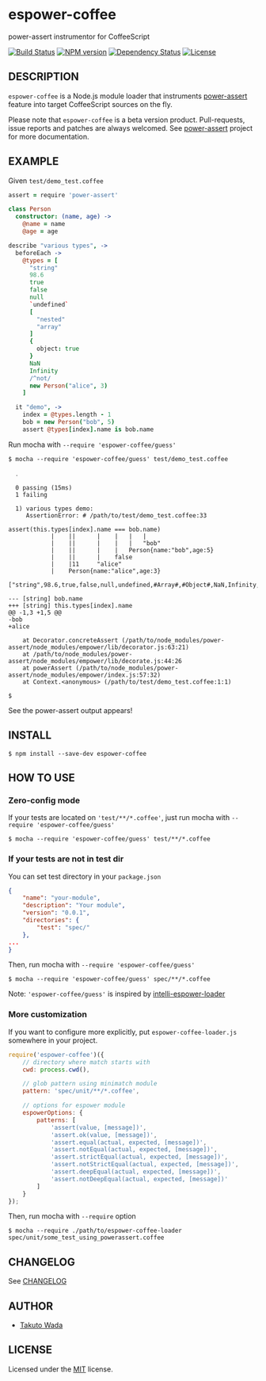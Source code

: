 espower-coffee
================================

power-assert instrumentor for CoffeeScript

[![Build Status](https://travis-ci.org/power-assert-js/espower-coffee.svg?branch=master)](https://travis-ci.org/power-assert-js/espower-coffee)
[![NPM version](https://badge.fury.io/js/espower-coffee.svg)](http://badge.fury.io/js/espower-coffee)
[![Dependency Status](https://gemnasium.com/power-assert-js/espower-coffee.svg)](https://gemnasium.com/power-assert-js/espower-coffee)
[![License](http://img.shields.io/badge/license-MIT-brightgreen.svg)](http://twada.mit-license.org/)


DESCRIPTION
---------------------------------------
`espower-coffee` is a Node.js module loader that instruments [power-assert](http://github.com/power-assert-js/power-assert) feature into target CoffeeScript sources on the fly.

Please note that `espower-coffee` is a beta version product. Pull-requests, issue reports and patches are always welcomed. See [power-assert](http://github.com/power-assert-js/power-assert) project for more documentation.


EXAMPLE
---------------------------------------

Given `test/demo_test.coffee`

```coffeescript
assert = require 'power-assert'

class Person
  constructor: (name, age) ->
    @name = name
    @age = age

describe "various types", ->
  beforeEach ->
    @types = [
      "string"
      98.6
      true
      false
      null
      `undefined`
      [
        "nested"
        "array"
      ]
      {
        object: true
      }
      NaN
      Infinity
      /^not/
      new Person("alice", 3)
    ]

  it "demo", ->
    index = @types.length - 1
    bob = new Person("bob", 5)
    assert @types[index].name is bob.name
```

Run mocha with `--require 'espower-coffee/guess'`

```
$ mocha --require 'espower-coffee/guess' test/demo_test.coffee

  ․

  0 passing (15ms)
  1 failing

  1) various types demo:
     AssertionError: # /path/to/test/demo_test.coffee:33

assert(this.types[index].name === bob.name)
            |    ||      |    |   |   |
            |    ||      |    |   |   "bob"
            |    ||      |    |   Person{name:"bob",age:5}
            |    ||      |    false
            |    |11     "alice"
            |    Person{name:"alice",age:3}
            ["string",98.6,true,false,null,undefined,#Array#,#Object#,NaN,Infinity,/^not/,#Person#]

--- [string] bob.name
+++ [string] this.types[index].name
@@ -1,3 +1,5 @@
-bob
+alice

    at Decorator.concreteAssert (/path/to/node_modules/power-assert/node_modules/empower/lib/decorator.js:63:21)
    at /path/to/node_modules/power-assert/node_modules/empower/lib/decorate.js:44:26
    at powerAssert (/path/to/node_modules/power-assert/node_modules/empower/index.js:57:32)
    at Context.<anonymous> (/path/to/test/demo_test.coffee:1:1)

$ 
```

See the power-assert output appears!


INSTALL
---------------------------------------

    $ npm install --save-dev espower-coffee


HOW TO USE
---------------------------------------


### Zero-config mode

If your tests are located on `'test/**/*.coffee'`, just run mocha with `--require 'espower-coffee/guess'`

    $ mocha --require 'espower-coffee/guess' test/**/*.coffee


### If your tests are not in test dir

You can set test directory in your `package.json`

```json
{
    "name": "your-module",
    "description": "Your module",
    "version": "0.0.1",
    "directories": {
        "test": "spec/"
    },
...
}
```

Then, run mocha with `--require 'espower-coffee/guess'`

    $ mocha --require 'espower-coffee/guess' spec/**/*.coffee

Note: `'espower-coffee/guess'` is inspired by [intelli-espower-loader](https://github.com/azu/intelli-espower-loader)


### More customization

If you want to configure more explicitly, put `espower-coffee-loader.js` somewhere in your project.

```javascript
require('espower-coffee')({
    // directory where match starts with
    cwd: process.cwd(),

    // glob pattern using minimatch module
    pattern: 'spec/unit/**/*.coffee',

    // options for espower module
    espowerOptions: {
        patterns: [
            'assert(value, [message])',
            'assert.ok(value, [message])',
            'assert.equal(actual, expected, [message])',
            'assert.notEqual(actual, expected, [message])',
            'assert.strictEqual(actual, expected, [message])',
            'assert.notStrictEqual(actual, expected, [message])',
            'assert.deepEqual(actual, expected, [message])',
            'assert.notDeepEqual(actual, expected, [message])'
        ]
    }
});
```

Then, run mocha with `--require` option

    $ mocha --require ./path/to/espower-coffee-loader spec/unit/some_test_using_powerassert.coffee


CHANGELOG
---------------------------------------
See [CHANGELOG](https://github.com/power-assert-js/espower-coffee/blob/master/CHANGELOG.md)


AUTHOR
---------------------------------------
* [Takuto Wada](http://github.com/twada)


LICENSE
---------------------------------------
Licensed under the [MIT](http://twada.mit-license.org/) license.
